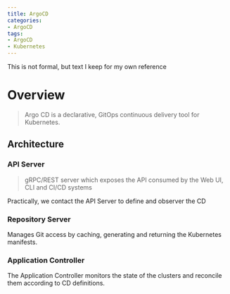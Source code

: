 ```yaml
---
title: ArgoCD
categories:
- ArgoCD 
tags:
- ArgoCD
- Kubernetes
---
```


This is not formal, but text I keep for my own reference

# Overview

> Argo CD is a declarative, GitOps continuous delivery tool for Kubernetes.

## Architecture

### API Server

> gRPC/REST server which exposes the API consumed by the Web UI, CLI and CI/CD systems

Practically, we contact the API Server to define and observer the CD

### Repository Server

Manages Git access by caching, generating and returning the Kubernetes manifests.

### Application Controller

The Application Controller monitors the state of the clusters and reconcile them according to CD definitions.
